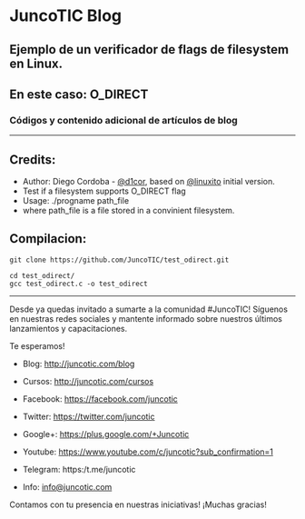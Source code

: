 # JuncoTIC Blog
## Ejemplo de un verificador de flags de filesystem en Linux.
## En este caso: O_DIRECT
### Códigos y contenido adicional de artículos de blog

---
## Credits: 

 * Author: Diego Cordoba - [@d1cor](https://twitter.com/d1cor), based on [@linuxito](https://linuxito.com) initial version.
 * Test if a filesystem supports O_DIRECT flag
 * Usage: ./progname path_file
 * where path_file is a file stored in a convinient filesystem.


## Compilacion:

```git clone https://github.com/JuncoTIC/test_odirect.git```

```
cd test_odirect/
gcc test_odirect.c -o test_odirect
```

---
Desde ya quedas invitado a sumarte a la comunidad #JuncoTIC!
Síguenos en nuestras redes sociales y mantente informado sobre nuestros últimos lanzamientos y capacitaciones.

Te esperamos!

* Blog: http://juncotic.com/blog
* Cursos: http://juncotic.com/cursos
* Facebook: https://facebook.com/juncotic
* Twitter: https://twitter.com/juncotic
* Google+: https://plus.google.com/+Juncotic
* Youtube: https://www.youtube.com/c/juncotic?sub_confirmation=1
* Telegram: https:/t.me/juncotic

* Info: info@juncotic.com

Contamos con tu presencia en nuestras iniciativas!
¡Muchas gracias!


